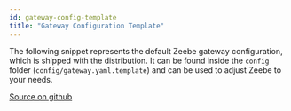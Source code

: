 ```yaml
---
id: gateway-config-template
title: "Gateway Configuration Template"
---
```


The following snippet represents the default Zeebe gateway configuration, which is shipped with the distribution. It can be found inside the `config` folder (`config/gateway.yaml.template`) and can be used to adjust Zeebe to your needs.


[Source on github](https://github.com/zeebe-io/zeebe/tree/{{commit}}/dist/src/main/config/gateway.yaml.template)

<!--
```yaml
{{#include ../../../dist/src/main/config/gateway.yaml.template}}
```
-->